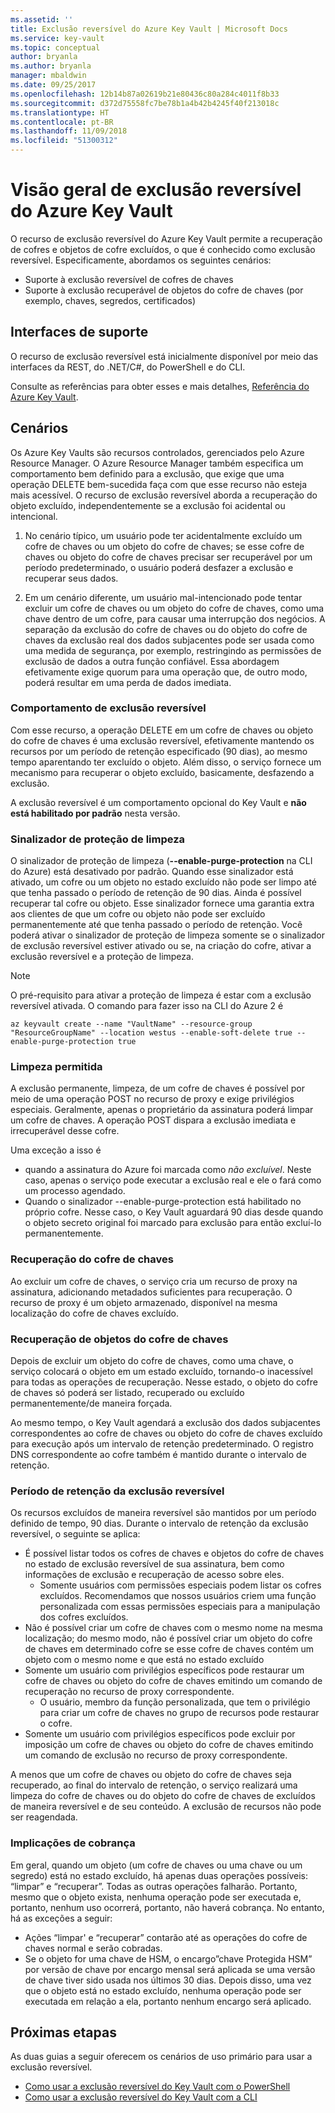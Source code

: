 ```yaml
---
ms.assetid: ''
title: Exclusão reversível do Azure Key Vault | Microsoft Docs
ms.service: key-vault
ms.topic: conceptual
author: bryanla
ms.author: bryanla
manager: mbaldwin
ms.date: 09/25/2017
ms.openlocfilehash: 12b14b87a02619b21e80436c80a284c4011f8b33
ms.sourcegitcommit: d372d75558fc7be78b1a4b42b4245f40f213018c
ms.translationtype: HT
ms.contentlocale: pt-BR
ms.lasthandoff: 11/09/2018
ms.locfileid: "51300312"
---
```

# <a name="azure-key-vault-soft-delete-overview"></a>Visão geral de exclusão reversível do Azure Key Vault

O recurso de exclusão reversível do Azure Key Vault permite a recuperação de cofres e objetos de cofre excluídos, o que é conhecido como exclusão reversível. Especificamente, abordamos os seguintes cenários:

- Suporte à exclusão reversível de cofres de chaves
- Suporte à exclusão recuperável de objetos do cofre de chaves (por exemplo, chaves, segredos, certificados)

## <a name="supporting-interfaces"></a>Interfaces de suporte

O recurso de exclusão reversível está inicialmente disponível por meio das interfaces da REST, do .NET/C#, do PowerShell e do CLI.

Consulte as referências para obter esses e mais detalhes, [Referência do Azure Key Vault](https://docs.microsoft.com/azure/key-vault/).

## <a name="scenarios"></a>Cenários

Os Azure Key Vaults são recursos controlados, gerenciados pelo Azure Resource Manager. O Azure Resource Manager também especifica um comportamento bem definido para a exclusão, que exige que uma operação DELETE bem-sucedida faça com que esse recurso não esteja mais acessível. O recurso de exclusão reversível aborda a recuperação do objeto excluído, independentemente se a exclusão foi acidental ou intencional.

1. No cenário típico, um usuário pode ter acidentalmente excluído um cofre de chaves ou um objeto do cofre de chaves; se esse cofre de chaves ou objeto do cofre de chaves precisar ser recuperável por um período predeterminado, o usuário poderá desfazer a exclusão e recuperar seus dados.

2. Em um cenário diferente, um usuário mal-intencionado pode tentar excluir um cofre de chaves ou um objeto do cofre de chaves, como uma chave dentro de um cofre, para causar uma interrupção dos negócios. A separação da exclusão do cofre de chaves ou do objeto do cofre de chaves da exclusão real dos dados subjacentes pode ser usada como uma medida de segurança, por exemplo, restringindo as permissões de exclusão de dados a outra função confiável. Essa abordagem efetivamente exige quorum para uma operação que, de outro modo, poderá resultar em uma perda de dados imediata.

### <a name="soft-delete-behavior"></a>Comportamento de exclusão reversível

Com esse recurso, a operação DELETE em um cofre de chaves ou objeto do cofre de chaves é uma exclusão reversível, efetivamente mantendo os recursos por um período de retenção especificado (90 dias), ao mesmo tempo aparentando ter excluído o objeto. Além disso, o serviço fornece um mecanismo para recuperar o objeto excluído, basicamente, desfazendo a exclusão. 

A exclusão reversível é um comportamento opcional do Key Vault e **não está habilitado por padrão** nesta versão. 

### <a name="purge-protection--flag"></a>Sinalizador de proteção de limpeza
O sinalizador de proteção de limpeza (**--enable-purge-protection** na CLI do Azure) está desativado por padrão. Quando esse sinalizador está ativado, um cofre ou um objeto no estado excluído não pode ser limpo até que tenha passado o período de retenção de 90 dias. Ainda é possível recuperar tal cofre ou objeto. Esse sinalizador fornece uma garantia extra aos clientes de que um cofre ou objeto não pode ser excluído permanentemente até que tenha passado o período de retenção. Você poderá ativar o sinalizador de proteção de limpeza somente se o sinalizador de exclusão reversível estiver ativado ou se, na criação do cofre, ativar a exclusão reversível e a proteção de limpeza.

> [!NOTE] 
   O pré-requisito para ativar a proteção de limpeza é estar com a exclusão reversível ativada.
O comando para fazer isso na CLI do Azure 2 é

```
az keyvault create --name "VaultName" --resource-group "ResourceGroupName" --location westus --enable-soft-delete true --enable-purge-protection true
```

### <a name="permitted-purge"></a>Limpeza permitida

A exclusão permanente, limpeza, de um cofre de chaves é possível por meio de uma operação POST no recurso de proxy e exige privilégios especiais. Geralmente, apenas o proprietário da assinatura poderá limpar um cofre de chaves. A operação POST dispara a exclusão imediata e irrecuperável desse cofre. 

Uma exceção a isso é
- quando a assinatura do Azure foi marcada como *não excluível*. Neste caso, apenas o serviço pode executar a exclusão real e ele o fará como um processo agendado. 
- Quando o sinalizador --enable-purge-protection está habilitado no próprio cofre. Nesse caso, o Key Vault aguardará 90 dias desde quando o objeto secreto original foi marcado para exclusão para então excluí-lo permanentemente.

### <a name="key-vault-recovery"></a>Recuperação do cofre de chaves

Ao excluir um cofre de chaves, o serviço cria um recurso de proxy na assinatura, adicionando metadados suficientes para recuperação. O recurso de proxy é um objeto armazenado, disponível na mesma localização do cofre de chaves excluído. 

### <a name="key-vault-object-recovery"></a>Recuperação de objetos do cofre de chaves

Depois de excluir um objeto do cofre de chaves, como uma chave, o serviço colocará o objeto em um estado excluído, tornando-o inacessível para todas as operações de recuperação. Nesse estado, o objeto do cofre de chaves só poderá ser listado, recuperado ou excluído permanentemente/de maneira forçada. 

Ao mesmo tempo, o Key Vault agendará a exclusão dos dados subjacentes correspondentes ao cofre de chaves ou objeto do cofre de chaves excluído para execução após um intervalo de retenção predeterminado. O registro DNS correspondente ao cofre também é mantido durante o intervalo de retenção.

### <a name="soft-delete-retention-period"></a>Período de retenção da exclusão reversível

Os recursos excluídos de maneira reversível são mantidos por um período definido de tempo, 90 dias. Durante o intervalo de retenção da exclusão reversível, o seguinte se aplica:

- É possível listar todos os cofres de chaves e objetos do cofre de chaves no estado de exclusão reversível de sua assinatura, bem como informações de exclusão e recuperação de acesso sobre eles.
    - Somente usuários com permissões especiais podem listar os cofres excluídos. Recomendamos que nossos usuários criem uma função personalizada com essas permissões especiais para a manipulação dos cofres excluídos.
- Não é possível criar um cofre de chaves com o mesmo nome na mesma localização; do mesmo modo, não é possível criar um objeto do cofre de chaves em determinado cofre se esse cofre de chaves contém um objeto com o mesmo nome e que está no estado excluído 
- Somente um usuário com privilégios específicos pode restaurar um cofre de chaves ou objeto do cofre de chaves emitindo um comando de recuperação no recurso de proxy correspondente.
    - O usuário, membro da função personalizada, que tem o privilégio para criar um cofre de chaves no grupo de recursos pode restaurar o cofre.
- Somente um usuário com privilégios específicos pode excluir por imposição um cofre de chaves ou objeto do cofre de chaves emitindo um comando de exclusão no recurso de proxy correspondente.

A menos que um cofre de chaves ou objeto do cofre de chaves seja recuperado, ao final do intervalo de retenção, o serviço realizará uma limpeza do cofre de chaves ou do objeto do cofre de chaves de excluídos de maneira reversível e de seu conteúdo. A exclusão de recursos não pode ser reagendada.

### <a name="billing-implications"></a>Implicações de cobrança

Em geral, quando um objeto (um cofre de chaves ou uma chave ou um segredo) está no estado excluído, há apenas duas operações possíveis: “limpar” e “recuperar”. Todas as outras operações falharão. Portanto, mesmo que o objeto exista, nenhuma operação pode ser executada e, portanto, nenhum uso ocorrerá, portanto, não haverá cobrança. No entanto, há as exceções a seguir:

- Ações “limpar' e “recuperar” contarão até as operações do cofre de chaves normal e serão cobradas.
- Se o objeto for uma chave de HSM, o encargo”chave Protegida HSM” por versão de chave por encargo mensal será aplicada se uma versão de chave tiver sido usada nos últimos 30 dias. Depois disso, uma vez que o objeto está no estado excluído, nenhuma operação pode ser executada em relação a ela, portanto nenhum encargo será aplicado.

## <a name="next-steps"></a>Próximas etapas

As duas guias a seguir oferecem os cenários de uso primário para usar a exclusão reversível.

- [Como usar a exclusão reversível do Key Vault com o PowerShell](key-vault-soft-delete-powershell.md) 
- [Como usar a exclusão reversível do Key Vault com a CLI](key-vault-soft-delete-cli.md)

